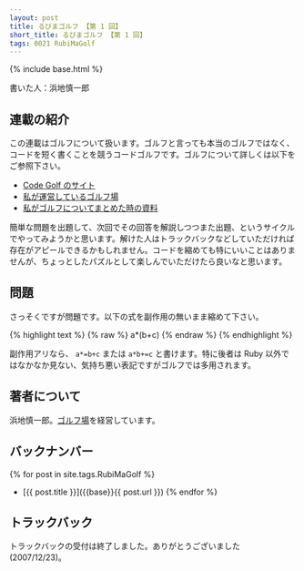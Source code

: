 ```yaml
---
layout: post
title: るびまゴルフ 【第 1 回】
short_title: るびまゴルフ 【第 1 回】
tags: 0021 RubiMaGolf
---
```

{% include base.html %}


書いた人：浜地慎一郎

## 連載の紹介

この連載はゴルフについて扱います。ゴルフと言っても本当のゴルフではなく、コードを短く書くことを競うコードゴルフです。ゴルフについて詳しくは以下をご参照下さい。

* [Code Golf のサイト](http://codegolf.com/)
* [私が運営しているゴルフ場](http://golf.shinh.org/)
* [私がゴルフについてまとめた時の資料](http://shinh.skr.jp/dat_dir/golf_prosym.pdf)


簡単な問題を出題して、次回でその回答を解説しつつまた出題、というサイクルでやってみようかと思います。解けた人はトラックバックなどしていただければ存在がアピールできるかもしれません。コードを縮めても特にいいことはありませんが、ちょっとしたパズルとして楽しんでいただけたら良いなと思います。

## 問題

さっそくですが問題です。以下の式を副作用の無いまま縮めて下さい。

{% highlight text %}
{% raw %}
a*(b+c)
{% endraw %}
{% endhighlight %}


副作用アリなら、 `a*=b+c` または `a*b+=c` と書けます。特に後者は Ruby 以外ではなかなか見ない、気持ち悪い表記ですがゴルフでは多用されます。

## 著者について

浜地慎一郎。[ゴルフ場](http://golf.shinh.org/)を経営しています。

## バックナンバー

{% for post in site.tags.RubiMaGolf %}
  - [{{ post.title }}]({{base}}{{ post.url }})
{% endfor %}

## トラックバック

トラックバックの受付は終了しました。ありがとうございました(2007/12/23)。


